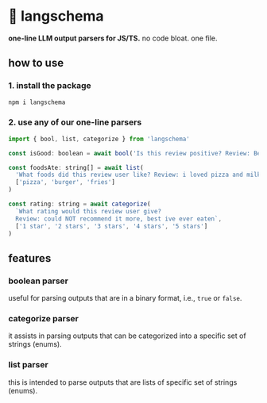 # 🧱 langschema

**one-line LLM output parsers for JS/TS.** no code bloat. one file.

## how to use

### 1. install the package
```bash
npm i langschema
```

### 2. use any of our one-line parsers

```javascript
import { bool, list, categorize } from 'langschema'

const isGood: boolean = await bool('Is this review positive? Review: Best bang for your buck.')

const foodsAte: string[] = await list(
  'What foods did this review user like? Review: i loved pizza and milkshakes', 
  ['pizza', 'burger', 'fries']
)

const rating: string = await categorize(
  `What rating would this review user give?
  Review: could NOT recommend it more, best ive ever eaten`, 
  ['1 star', '2 stars', '3 stars', '4 stars', '5 stars']
)
```

## features

### boolean parser
useful for parsing outputs that are in a binary format, i.e., `true` or `false`.

### categorize parser
it assists in parsing outputs that can be categorized into a specific set of strings (enums).

### list parser
this is intended to parse outputs that are lists of specific set of strings (enums).
